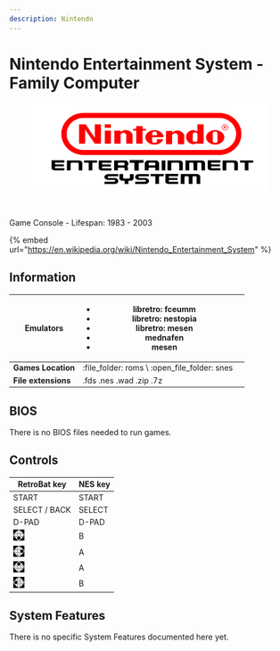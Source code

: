 ```yaml
---
description: Nintendo
---
```


# Nintendo Entertainment System - Family Computer

<figure><img src="https://raw.githubusercontent.com/fabricecaruso/es-theme-carbon/master/art/logos/nes.svg" alt=""><figcaption></figcaption></figure>

<figure><img src="https://upload.wikimedia.org/wikipedia/commons/7/7d/Family_Computer_logo.svg" alt=""><figcaption></figcaption></figure>

Game Console - Lifespan: 1983 - 2003

{% embed url="https://en.wikipedia.org/wiki/Nintendo_Entertainment_System" %}

## Information

| **Emulators**       | <ul><li>libretro: fceumm</li><li>libretro: nestopia</li><li>libretro: mesen</li><li>mednafen</li><li>mesen</li></ul> |   |
| ------------------- | -------------------------------------------------------------------------------------------------------------------- | - |
| **Games Location**  | :file\_folder: roms \ :open\_file\_folder: snes                                                                      |   |
| **File extensions** | .fds .nes .wad .zip .7z                                                                                              |   |

## BIOS

There is no BIOS files needed to run games.

## Controls

| RetroBat key                                                                    | NES key |
| ------------------------------------------------------------------------------- | ------- |
| START                                                                           | START   |
| SELECT / BACK                                                                   | SELECT  |
| D-PAD                                                                           | D-PAD   |
| ![A](<../../.gitbook/assets/image (1) (2).png>)                                 | B       |
| ![B](<../../.gitbook/assets/image (4).png>)                                     | A       |
| <img src="../../.gitbook/assets/image (3) (1).png" alt="" data-size="original"> | A       |
| <img src="../../.gitbook/assets/image (2) (1).png" alt="" data-size="line">     | B       |

## System Features

There is no specific System Features documented here yet.
